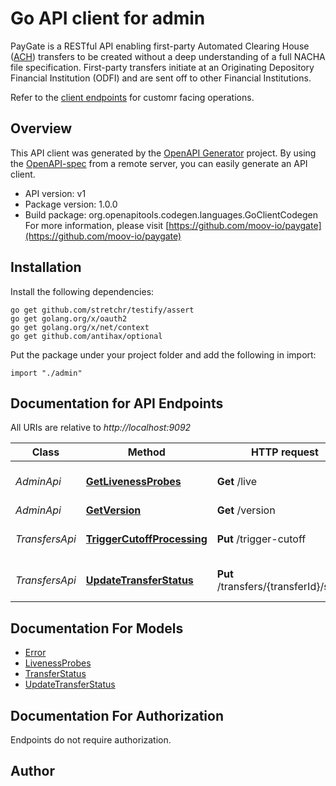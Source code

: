 # Go API client for admin

PayGate is a RESTful API enabling first-party Automated Clearing House ([ACH](https://en.wikipedia.org/wiki/Automated_Clearing_House)) transfers to be created without a deep understanding of a full NACHA file specification. First-party transfers initiate at an Originating Depository Financial Institution (ODFI) and are sent off to other Financial Institutions.

Refer to the [client endpoints](https://moov-io.github.io/paygate/) for customr facing operations.


## Overview
This API client was generated by the [OpenAPI Generator](https://openapi-generator.tech) project.  By using the [OpenAPI-spec](https://www.openapis.org/) from a remote server, you can easily generate an API client.

- API version: v1
- Package version: 1.0.0
- Build package: org.openapitools.codegen.languages.GoClientCodegen
For more information, please visit [https://github.com/moov-io/paygate](https://github.com/moov-io/paygate)

## Installation

Install the following dependencies:

```shell
go get github.com/stretchr/testify/assert
go get golang.org/x/oauth2
go get golang.org/x/net/context
go get github.com/antihax/optional
```

Put the package under your project folder and add the following in import:

```golang
import "./admin"
```

## Documentation for API Endpoints

All URIs are relative to *http://localhost:9092*

Class | Method | HTTP request | Description
------------ | ------------- | ------------- | -------------
*AdminApi* | [**GetLivenessProbes**](docs/AdminApi.md#getlivenessprobes) | **Get** /live | Get Liveness Probes
*AdminApi* | [**GetVersion**](docs/AdminApi.md#getversion) | **Get** /version | Get Version
*TransfersApi* | [**TriggerCutoffProcessing**](docs/TransfersApi.md#triggercutoffprocessing) | **Put** /trigger-cutoff | Initiate cutoff processing
*TransfersApi* | [**UpdateTransferStatus**](docs/TransfersApi.md#updatetransferstatus) | **Put** /transfers/{transferId}/status | Update Transfer status


## Documentation For Models

 - [Error](docs/Error.md)
 - [LivenessProbes](docs/LivenessProbes.md)
 - [TransferStatus](docs/TransferStatus.md)
 - [UpdateTransferStatus](docs/UpdateTransferStatus.md)


## Documentation For Authorization

 Endpoints do not require authorization.



## Author



